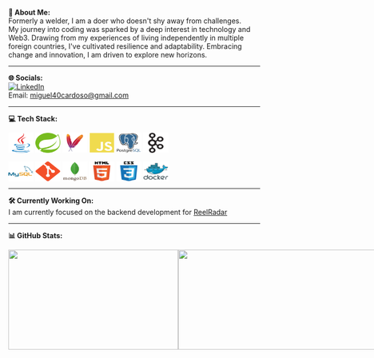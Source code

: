 **👀 About Me:**  
Formerly a welder, I am a doer who doesn't shy away from challenges.   
My journey into coding was sparked by a deep interest in technology and Web3. Drawing from my experiences of living independently in multiple foreign countries, I've cultivated resilience and adaptability. Embracing change and innovation, I am driven to explore new horizons. 

---
**🌐 Socials:**  
[![LinkedIn](https://img.shields.io/badge/LinkedIn-0077B5?style=for-the-badge&logo=linkedin&logoColor=white)](https://www.linkedin.com/in/MiguelCardoso19)
<br>
Email: miguel40cardoso@gmail.com

---
      
**💻 Tech Stack:**
  <div>
    <img align="center" alt="Java" height="40" width="50" src="https://raw.githubusercontent.com/devicons/devicon/master/icons/java/java-original.svg">
    <img align="center" alt="Spring" height="40" width="50" src="https://raw.githubusercontent.com/devicons/devicon/master/icons/spring/spring-original.svg">
    <img align="center" alt="Maven" height="40" width="50" src="https://raw.githubusercontent.com/devicons/devicon/master/icons/maven/maven-original.svg">
    <img align="center" alt="Js" height="40" width="50" src="https://raw.githubusercontent.com/devicons/devicon/master/icons/javascript/javascript-plain.svg">
    <img align="center" alt="PostgreSQL" height="40" width="50" src="https://raw.githubusercontent.com/devicons/devicon/master/icons/postgresql/postgresql-original-wordmark.svg">
    <img align="center" alt="Kafka" height="40" width="50" src="https://raw.githubusercontent.com/devicons/devicon/master/icons/apachekafka/apachekafka-original.svg"><br><br>
    <img align="center" alt="mySQL" height="40" width="50" src="https://raw.githubusercontent.com/devicons/devicon/master/icons/mysql/mysql-original-wordmark.svg">
    <img align="center" alt="Git" height="40" width="50" src="https://raw.githubusercontent.com/devicons/devicon/master/icons/git/git-original.svg">
         <img align="center" alt="MongoDB" height="40" width="50" src="https://raw.githubusercontent.com/devicons/devicon/master/icons/mongodb/mongodb-original-wordmark.svg">
    <img align="center" alt="HTML" height="40" width="50" src="https://raw.githubusercontent.com/devicons/devicon/master/icons/html5/html5-original-wordmark.svg">
    <img align="center" alt="CSS" height="40" width="50" src="https://raw.githubusercontent.com/devicons/devicon/master/icons/css3/css3-original-wordmark.svg" alt="css3">
    <img align="center" alt="Docker" height="40" width="50" src="https://raw.githubusercontent.com/devicons/devicon/master/icons/docker/docker-original-wordmark.svg" alt="docker"> 
  </div>

---

**🛠️ Currently Working On:**  
I am currently focused on the backend development for [ReelRadar](https://github.com/MiguelCardoso19/ReelRadar)

---
                
**📊 GitHub Stats:**
<div style="display: flex;">
   <img src="https://github-readme-stats.vercel.app/api/top-langs/?username=miguelcardoso19&theme=react&hide_border=false&include_all_commits=true&count_private=true&layout=compact" width="340" height="200" />
  <img src="https://github-readme-streak-stats.herokuapp.com/?user=miguelcardoso19&theme=react&hide_border=false" width="400" height="200" />
</div>
